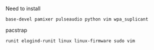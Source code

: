 
Need to install

```
base-devel pamixer pulseaudio python vim wpa_suplicant
```

pacstrap
```
runit elogind-runit linux linux-firmware sudo vim
```
